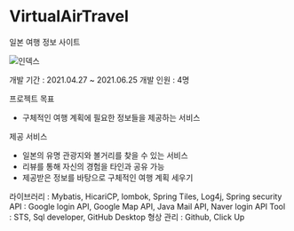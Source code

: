 # VirtualAirTravel
일본 여행 정보 사이트

![인덱스](https://user-images.githubusercontent.com/52490515/126123067-a97884da-dee5-4542-b2f0-5a63d71e8eab.png)

개발 기간 : 2021.04.27 ~ 2021.06.25
개발 인원 : 4명

프로젝트 목표
- 구체적인 여행 계획에 필요한 정보들을 제공하는 서비스

제공 서비스
- 일본의 유명 관광지와 볼거리를 찾을 수 있는 서비스
- 리뷰를 통해 자신의 경험을 타인과 공유 가능
- 제공받은 정보를 바탕으로 구체적인 여행 계획 세우기

라이브러리 : Mybatis, HicariCP, lombok, Spring Tiles, Log4j, Spring security
API : Google login API, Google Map API, Java Mail API, Naver login API
Tool : STS, Sql developer, GitHub Desktop
형상 관리 : Github, Click Up

